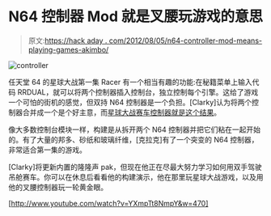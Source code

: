 # N64 控制器 Mod 就是叉腰玩游戏的意思

> 原文:[https://hack aday . com/2012/08/05/n64-controller-mod-means-playing-games-akimbo/](https://hackaday.com/2012/08/05/n64-controller-mod-means-playing-games-akimbo/)

![](../Images/d28403cce1cdc4e1117668399dd6185d.png "controller")

任天堂 64 的星球大战第一集 Racer 有一个相当有趣的功能:在秘籍菜单上输入代码 RRDUAL，就可以将两个控制器插入控制台，独立控制每个引擎。这给了游戏一个可怕的街机的感觉，但双持 N64 控制器是一个负担。[Clarky]认为将两个控制器合并成一个是个好主意，而[星球大战赛车控制器就是这个结果](http://www.made-by-bacteria.com/viewtopic.php?f=18&t=1718)。

像大多数控制台模块一样，构建是从拆开两个 N64 控制器并把它们粘在一起开始的。有了大量的邦多、砂纸和玻璃纤维，[克拉克]有了一个突变的 N64 控制器，非常适合第一集的游戏。

[Clarky]将更新内置的隆隆声 pak，但现在他正在尽最大努力学习如何用双手驾驶吊舱赛车。你可以在休息后看看他的构建演示，他在那里玩星球大战游戏，以及用他的叉腰控制器玩一轮黄金眼。

[http://www.youtube.com/watch?v=YXmpTt8NmpY&w=470]